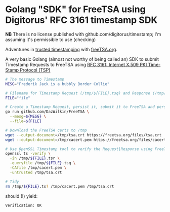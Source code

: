 # Golang "SDK" for FreeTSA using Digitorus' RFC 3161 timestamp SDK

**NB** There is no license published with github.com/digitorus/timestamp; I'm assuming it's permissible to use (checking)

Adventures in [trusted timestamping](https://en.wikipedia.org/wiki/Trusted_timestamping) with [freeTSA.org](https://freetsa.org).

A very basic Golang (almost not worthy of being called an) SDK to submit Timestamp Requests to FreeTSA using [RFC 3161: Internet X.509 PKI Time-Stamp Protocol (TSP)](https://www.ietf.org/rfc/rfc3161.txt)


```bash
# The message to Timestamp
MESG="Frederik Jack is a bubbly Border Collie"

# Filename for Timestamp Request (/tmp/${FILE}.tsq) and Response (/tmp/${FILE}.tsr)
FILE="file"

# Create a Timestamp Request, persist it, submit it to FreeTSA and persist the Response
go run github.com/DazWilkin/FreeTSA \
  --mesg=${MESG} \
  --file=${FILE}

# Download the FreeTSA certs to /tmp
wget --output-document=/tmp/tsa.crt https://freetsa.org/files/tsa.crt
wget --output-document=/tmp/cacert.pem https://freetsa.org/files/cacert.pem

# Use OpenSSL Timestamp tool to verify the Request|Response using FreeTSA's certs
openssl ts -verify \
  -in /tmp/${FILE}.tsr \
  -queryfile /tmp/${FILE}.tsq \
  -CAfile /tmp/cacert.pem \
  -untrusted /tmp/tsa.crt

# Tidy
rm /tmp/${FILE}.ts? /tmp/cacert.pem /tmp/tsa.crt
```

should (!) yield:

```
Verification: OK
```
